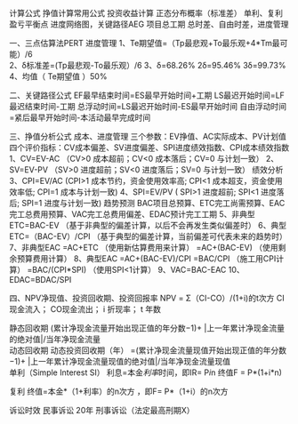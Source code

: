 计算公式
挣值计算常用公式
投资收益计算
正态分布概率（标准差）
单利、复利
盈亏平衡点
进度网络图，关键路径AEG 项目总工期
总时差、自由时差，进度管理

一、三点估算法PERT  进度管理
1、Te期望值=（Tp最悲观+To最乐观+4*Tm最可能）/6  
2、δ标准差=(Tp最悲观-To最乐观）/6
3、δ=68.26%   2δ=95.46%     3δ=99.73%
4、均值（ Te期望值 ）50%

二、关键路径公式
EF最早结束时间=ES最早开始时间+工期
LS最迟开始时间=LF最迟结束时间-工期
总浮动时间=LS最迟开始时间-ES最早开始时间
自由浮动时间=紧后最早开始时间-本活动最早完成时间

三、挣值分析公式  成本、进度管理
三个参数：EV挣值、AC实际成本、PV计划值
四个评价指标：CV成本偏差、SV进度偏差、SPI进度绩效指数、CPI成本绩效指数
1、CV=EV-AC  （CV>0 成本超前；CV<0 成本落后；CV=0 与计划一致）
2、SV=EV-PV  （SV>0 进度超前；SV<0 进度落后；SV=0 与计划一致）
绩效分析
3、CPI=EV/AC (CPI>1 成本节约，资金使用效率高; CPI<1 成本超支，资金使用效率低; CPI=1 成本与计划一致)
4、SPI=EV/PV ( SPI>1 进度超前; SPI<1 进度落后; SPI=1 进度与计划一致)
趋势预测
BAC项目总预算、ETC完工尚需预算、EAC完工总费用预算、VAC完工总费用偏差、EDAC预计完工工期
5、非典型ETC=BAC-EV  （基于非典型的偏差计算，以后不会再发生类似偏差时）
6、典型ETC=（BAC-EV）/CPI  （基于典型的偏差计算，当前偏差可代表未来的趋势时）
7、非典型EAC
    =AC+ETC  （使用新估算费用来计算）
    =AC+(BAC-EV)  （使用剩余预算费用计算）
8、典型EAC
    =AC+(BAC-EV)/CPI  =BAC/CPI  （施工用CPI计算）
    =BAC/(CPI*SPI)   （使用SPI<1计算）
9、VAC=BAC-EAC
10、EDAC=BDAC/SPI

四、NPV净现值、投资回收期、投资回报率
NPV = Σ（CI-CO）/(1+i)的t次方
CI 现金流入； CO现金流出； i 折现率； t 年数

静态回收期
(累计净现金流量开始出现正值的年分数−1)+ |上一年累计净现金流量的绝对值|/当年净现金流量
​	
动态回收期
动态投资回收期（年）
=(累计净现金流量现值开始出现正值的年分数−1)+ |上一年累计净现金流量现值的绝对值|/当年净现金流量现值
​	
单利（Simple Interest SI）
利息=本金*利率*时间，即IR= P*i*n
终值F = P*(1+i*n)

复利
终值=本金*（1+利率）的n次方 ，即F= P*（1+i）的n次方

诉讼时效
民事诉讼 20年
刑事诉讼（法定最高刑期X） 